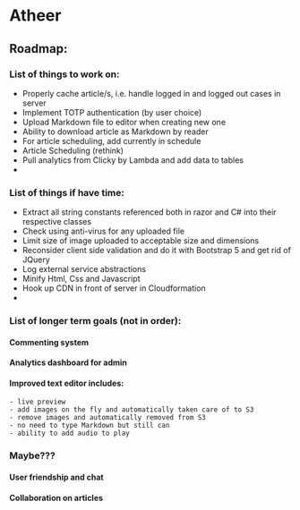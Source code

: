 # Atheer
## Roadmap:
### List of things to work on:
- Properly cache article/s, i.e. handle logged in and logged out cases in server
- Implement TOTP authentication (by user choice)
- Upload Markdown file to editor when creating new one
- Ability to download article as Markdown by reader
- For article scheduling, add currently in schedule
- Article Scheduling (rethink)
- Pull analytics from Clicky by Lambda and add data to tables
- 

### List of things if have time:
- Extract all string constants referenced both in razor and C# into their respective classes
- Check using anti-virus for any uploaded file
- Limit size of image uploaded to acceptable size and dimensions
- Reconsider client side validation and do it with Bootstrap 5 and get rid of JQuery
- Log external service abstractions
- Minify Html, Css and Javascript
- Hook up CDN in front of server in Cloudformation
- 

### List of longer term goals (not in order):

#### Commenting system
#### Analytics dashboard for admin
#### Improved text editor includes:
    - live preview
    - add images on the fly and automatically taken care of to S3
    - remove images and automatically removed from S3
    - no need to type Markdown but still can
    - ability to add audio to play

### Maybe???
#### User friendship and chat
#### Collaboration on articles